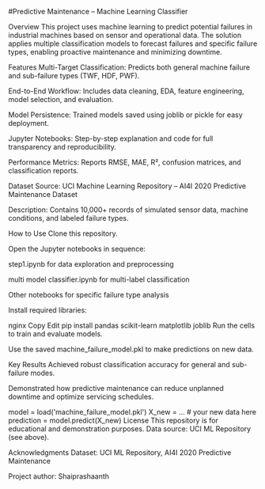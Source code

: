#Predictive Maintenance – Machine Learning Classifier


Overview
This project uses machine learning to predict potential failures in industrial machines based on sensor and operational data. The solution applies multiple classification models to forecast failures and specific failure types, enabling proactive maintenance and minimizing downtime.

Features
Multi-Target Classification: Predicts both general machine failure and sub-failure types (TWF, HDF, PWF).

End-to-End Workflow: Includes data cleaning, EDA, feature engineering, model selection, and evaluation.

Model Persistence: Trained models saved using joblib or pickle for easy deployment.

Jupyter Notebooks: Step-by-step explanation and code for full transparency and reproducibility.

Performance Metrics: Reports RMSE, MAE, R², confusion matrices, and classification reports.

Dataset
Source: UCI Machine Learning Repository – AI4I 2020 Predictive Maintenance Dataset

Description: Contains 10,000+ records of simulated sensor data, machine conditions, and labeled failure types.


How to Use
Clone this repository.

Open the Jupyter notebooks in sequence:

step1.ipynb for data exploration and preprocessing

multi model classifier.ipynb for multi-label classification

Other notebooks for specific failure type analysis

Install required libraries:

nginx
Copy
Edit
pip install pandas scikit-learn matplotlib joblib
Run the cells to train and evaluate models.

Use the saved machine_failure_model.pkl to make predictions on new data.

Key Results
Achieved robust classification accuracy for general and sub-failure modes.

Demonstrated how predictive maintenance can reduce unplanned downtime and optimize servicing schedules.


model = load('machine_failure_model.pkl')
X_new = ... # your new data here
prediction = model.predict(X_new)
License
This repository is for educational and demonstration purposes.
Data source: UCI ML Repository (see above).

Acknowledgments
Dataset: UCI ML Repository, AI4I 2020 Predictive Maintenance

Project author: Shaiprashaanth
